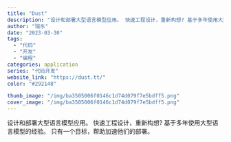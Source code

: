 ```yaml
---
title: "Dust"
description: "设计和部署大型语言模型应用。 快速工程设计，重新构想? 基于多年使用大型语言模型的经验。 只有一个目标，帮助加速他们的部"
author: "瑞东"
date: "2023-03-30"
tags:
  - "代码"
  - "开发"
  - "编程"
categories: application
series: "代码开发"
website_link: "https://dust.tt/"
color: "#292148"

thumb_image: "/img/ba3505006f0146c1d74d079f7e5bdff5.png"
cover_image: "/img/ba3505006f0146c1d74d079f7e5bdff5.png"
---
```


设计和部署大型语言模型应用。 快速工程设计，重新构想? 基于多年使用大型语言模型的经验。 只有一个目标，帮助加速他们的部署。